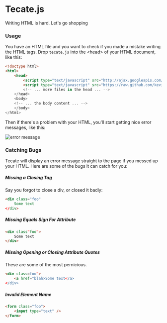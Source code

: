 # Tecate.js

Writing HTML is hard. Let's go shopping

### Usage

You have an HTML file and you want to check if you made a mistake writing the
HTML tags. Drop `tecate.js` into the &lt;head> of your HTML document, like
this:

```html
<!doctype html>
<html>
    <head>
        <script type="text/javascript" src="http://ajax.googleapis.com/ajax/libs/jquery/1.9.1/jquery.min.js"></script>
        <script type="text/javascript" src="https://raw.github.com/kevinburke/tecate/master/tecate.js">
        <!-- ... more files in the head ... -->
    </head>
    <body>
    <!-- ... the body content ... -->
    </body>
</html>
```

Then if there's a problem with your HTML, you'll start getting nice error
messages, like this:

<img src="https://www.evernote.com/shard/s265/sh/1d0ef423-e5de-4e40-a110-fad2ccd01bef/22bffc622af4152261b63184ad4b8cae/res/645f4d83-f8a8-45c7-8ec7-b2fc12b5e16d/skitch.png" alt="error message" />

### Catching Bugs

Tecate will display an error message straight to the page if you messed up your
HTML. Here are some of the bugs it can catch for you:

##### Missing a Closing Tag

Say you forgot to close a div, or closed it badly:

```html
<div class="foo"
    Some text
</div>
```

##### Missing Equals Sign For Attribute

```html
<div class"foo">
    Some text
</div>
```

##### Missing Opening or Closing Attribute Quotes

These are some of the most pernicious.

```html
<div class=foo">
    <a href="blah>Some text</a>
</div>
```

##### Invalid Element Name

```html
<form class="foo">
    <imput type="text" />
</form>
```
